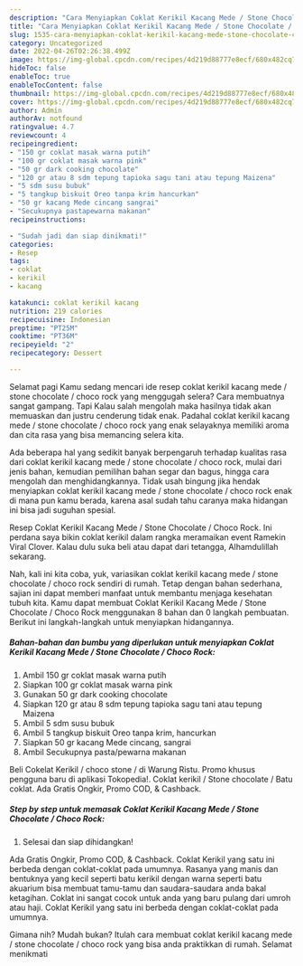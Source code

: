 ```yaml
---
description: "Cara Menyiapkan Coklat Kerikil Kacang Mede / Stone Chocolate / Choco Rock{ yang Menggugah Selera,  Menu Buat lebaran"
title: "Cara Menyiapkan Coklat Kerikil Kacang Mede / Stone Chocolate / Choco Rock{ yang Menggugah Selera,  Menu Buat lebaran"
slug: 1535-cara-menyiapkan-coklat-kerikil-kacang-mede-stone-chocolate-choco-rock-yang-menggugah-selera-menu-buat-lebaran
category: Uncategorized
date: 2022-04-26T02:26:38.499Z
image: https://img-global.cpcdn.com/recipes/4d219d88777e8ecf/680x482cq70/coklat-kerikil-kacang-mede-stone-chocolate-choco-rock-foto-resep-utama.jpg
hideToc: false
enableToc: true
enableTocContent: false
thumbnail: https://img-global.cpcdn.com/recipes/4d219d88777e8ecf/680x482cq70/coklat-kerikil-kacang-mede-stone-chocolate-choco-rock-foto-resep-utama.jpg
cover: https://img-global.cpcdn.com/recipes/4d219d88777e8ecf/680x482cq70/coklat-kerikil-kacang-mede-stone-chocolate-choco-rock-foto-resep-utama.jpg
author: Admin
authorAv: notfound
ratingvalue: 4.7
reviewcount: 4
recipeingredient:
- "150 gr coklat masak warna putih"
- "100 gr coklat masak warna pink"
- "50 gr dark cooking chocolate"
- "120 gr atau 8 sdm tepung tapioka sagu tani atau tepung Maizena"
- "5 sdm susu bubuk"
- "5 tangkup biskuit Oreo tanpa krim hancurkan"
- "50 gr kacang Mede cincang sangrai"
- "Secukupnya pastapewarna makanan"
recipeinstructions:

- "Sudah jadi dan siap dinikmati!"
categories:
- Resep
tags:
- coklat
- kerikil
- kacang

katakunci: coklat kerikil kacang 
nutrition: 219 calories
recipecuisine: Indonesian
preptime: "PT25M"
cooktime: "PT36M"
recipeyield: "2"
recipecategory: Dessert

---
```



Selamat pagi Kamu sedang mencari ide resep coklat kerikil kacang mede / stone chocolate / choco rock yang menggugah selera? Cara membuatnya sangat gampang. Tapi Kalau salah mengolah maka hasilnya tidak akan memuaskan dan justru cenderung tidak enak. Padahal coklat kerikil kacang mede / stone chocolate / choco rock yang enak selayaknya memiliki aroma dan cita rasa yang bisa memancing selera kita.


Ada beberapa hal yang sedikit banyak berpengaruh terhadap kualitas rasa dari coklat kerikil kacang mede / stone chocolate / choco rock, mulai dari jenis bahan, kemudian pemilihan bahan segar dan bagus, hingga cara mengolah dan menghidangkannya. Tidak usah bingung jika hendak menyiapkan coklat kerikil kacang mede / stone chocolate / choco rock enak di mana pun kamu berada, karena asal sudah tahu caranya maka hidangan ini bisa jadi suguhan spesial.

Resep Coklat Kerikil Kacang Mede / Stone Chocolate / Choco Rock. Ini perdana saya bikin coklat kerikil dalam rangka meramaikan event Ramekin Viral Clover. Kalau dulu suka beli atau dapat dari tetangga, Alhamdulillah sekarang.


Nah, kali ini kita coba, yuk, variasikan coklat kerikil kacang mede / stone chocolate / choco rock sendiri di rumah. Tetap dengan bahan sederhana, sajian ini dapat memberi manfaat untuk membantu menjaga kesehatan tubuh kita. Kamu dapat membuat Coklat Kerikil Kacang Mede / Stone Chocolate / Choco Rock menggunakan 8 bahan dan 0 langkah pembuatan. Berikut ini langkah-langkah untuk menyiapkan hidangannya.

<!--inarticleads1-->

##### Bahan-bahan dan bumbu yang diperlukan untuk menyiapkan Coklat Kerikil Kacang Mede / Stone Chocolate / Choco Rock:

1. Ambil 150 gr coklat masak warna putih
1. Siapkan 100 gr coklat masak warna pink
1. Gunakan 50 gr dark cooking chocolate
1. Siapkan 120 gr atau 8 sdm tepung tapioka sagu tani atau tepung Maizena
1. Ambil 5 sdm susu bubuk
1. Ambil 5 tangkup biskuit Oreo tanpa krim, hancurkan
1. Siapkan 50 gr kacang Mede cincang, sangrai
1. Ambil Secukupnya pasta/pewarna makanan


Beli Cokelat Kerikil / choco stone / di Warung Ristu. Promo khusus pengguna baru di aplikasi Tokopedia!. Coklat kerikil / Stone chocolate / Batu coklat. Ada Gratis Ongkir, Promo COD, &amp; Cashback. 

<!--inarticleads2-->

##### Step by step untuk memasak Coklat Kerikil Kacang Mede / Stone Chocolate / Choco Rock:


1. Selesai dan siap dihidangkan!

Ada Gratis Ongkir, Promo COD, &amp; Cashback. Coklat Kerikil yang satu ini berbeda dengan coklat-coklat pada umumnya. Rasanya yang manis dan bentuknya yang kecil seperti batu kerikil dengan warna seperti batu akuarium bisa membuat tamu-tamu dan saudara-saudara anda bakal ketagihan. Coklat ini sangat cocok untuk anda yang baru pulang dari umroh atau haji. Coklat Kerikil yang satu ini berbeda dengan coklat-coklat pada umumnya. 

Gimana nih? Mudah bukan? Itulah cara membuat coklat kerikil kacang mede / stone chocolate / choco rock yang bisa anda praktikkan di rumah. Selamat menikmati
